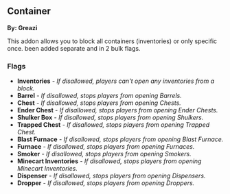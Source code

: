 ## Container
**By: Greazi**
<br>

This addon allows you to block all containers (inventories) or only specific once. been added separate and in 2 bulk flags.
<br>

### Flags
* **Inventories** - *If disallowed, players can't open any inventories from a block.*
* **Barrel** - *If disallowed, stops players from opening Barrels.*
* **Chest** - *If disallowed, stops players from opening Chests.*
* **Ender Chest** - *If disallowed, stops players from opening Ender Chests.*
* **Shulker Box** - *If disallowed, stops players from opening Shulkers.*
* **Trapped Chest** - *If disallowed, stops players from opening Trapped Chest.*
* **Blast Furnace** - *If disallowed, stops players from opening Blast Furnace.*
* **Furnace** - *If disallowed, stops players from opening Furnaces.*
* **Smoker** - *If disallowed, stops players from opening Smokers.*
* **Minecart Inventories** - *If disallowed, stops players from opening Minecart Inventories.*
* **Dispenser** - *If disallowed, stops players from opening Dispensers.*
* **Dropper** - *If disallowed, stops players from opening Droppers.*

